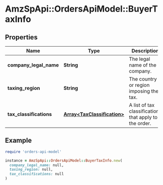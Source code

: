 # AmzSpApi::OrdersApiModel::BuyerTaxInfo

## Properties

| Name | Type | Description | Notes |
| ---- | ---- | ----------- | ----- |
| **company_legal_name** | **String** | The legal name of the company. | [optional] |
| **taxing_region** | **String** | The country or region imposing the tax. | [optional] |
| **tax_classifications** | [**Array&lt;TaxClassification&gt;**](TaxClassification.md) | A list of tax classifications that apply to the order. | [optional] |

## Example

```ruby
require 'orders-api-model'

instance = AmzSpApi::OrdersApiModel::BuyerTaxInfo.new(
  company_legal_name: null,
  taxing_region: null,
  tax_classifications: null
)
```

